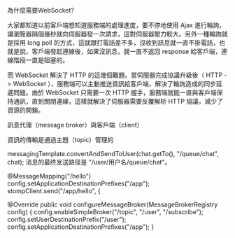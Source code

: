 為什麼需要WebSocket?

大家都知道以前客戶端想知道服務端的處理進度，要不停地使用 Ajax 進行輪詢，讓瀏覽器隔個幾秒就向伺服器發一次請求，這對伺服器壓力較大。另外一種輪詢就是採用 long poll 的方式，這就跟打電話差不多，沒收到訊息就一直不掛電話，也就是說，客戶端發起連線後，如果沒訊息，就一直不返回 response 給客戶端，連線階段一直是阻塞的。

而 WebSocket 解決了 HTTP 的這幾個難題。當伺服器完成協議升級後（ HTTP -> WebSocket ），服務端可以主動推送資訊給客戶端，解決了輪詢造成的同步延遲問題。由於 WebSocket 只需要一次 HTTP 握手，服務端就能一直與客戶端保持通訊，直到關閉連線，這樣就解決了伺服器需要反覆解析 HTTP 協議，減少了資源的開銷。

訊息代理（message broker）與客戶端（client）

資訊的傳輸是通過主題（topic）管理的

messagingTemplate.convertAndSendToUser(chat.getTo(), "/queue/chat", chat);
消息的最终发送路径是 "/user/用户名/queue/chat"。


@MessageMapping("/hello")
config.setApplicationDestinationPrefixes("/app");
stompClient.send("/app/hello", {

@Override
public void configureMessageBroker(MessageBrokerRegistry config) {
    config.enableSimpleBroker("/topic", "/user", "/subscribe");
    config.setUserDestinationPrefix("/user");
    config.setApplicationDestinationPrefixes("/app");
}